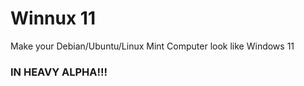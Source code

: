 # Winnux 11
Make your Debian/Ubuntu/Linux Mint Computer look like Windows 11

### IN HEAVY ALPHA!!!
